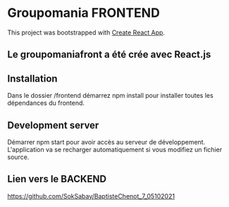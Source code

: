 # Groupomania FRONTEND
This project was bootstrapped with [Create React App](https://github.com/facebook/create-react-app).

## Le groupomaniafront a été crée avec React.js

## Installation
Dans le dossier /frontend démarrez npm install pour installer toutes les dépendances du frontend.

## Development server
Démarrer npm start pour avoir accès au serveur de développement. L'application va se recharger automatiquement si vous modifiez un fichier source.

## Lien vers le BACKEND
https://github.com/SokSabay/BaptisteChenot_7_05102021